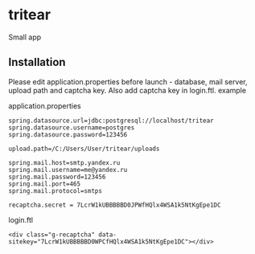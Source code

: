 # tritear
Small app

## Installation

Please edit application.properties before launch - database, mail server, upload path and captcha key. Also add captcha key in login.ftl.
example

application.properties
```
spring.datasource.url=jdbc:postgresql://localhost/tritear
spring.datasource.username=postgres
spring.datasource.password=123456

upload.path=/C:/Users/User/tritear/uploads

spring.mail.host=smtp.yandex.ru
spring.mail.username=me@yandex.ru
spring.mail.password=123456
spring.mail.port=465
spring.mail.protocol=smtps

recaptcha.secret = 7LcrW1kUBBBBBD0JPWfHQlx4WSA1k5NtKgEpe1DC
```

login.ftl
```
<div class="g-recaptcha" data-sitekey="7LcrW1kUBBBBBD0WPCfHQlx4WSA1k5NtKgEpe1DC"></div>
```
